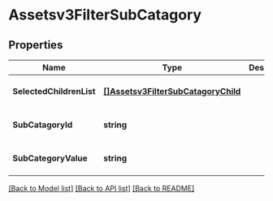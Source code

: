 # Assetsv3FilterSubCatagory

## Properties
Name | Type | Description | Notes
------------ | ------------- | ------------- | -------------
**SelectedChildrenList** | [**[]Assetsv3FilterSubCatagoryChild**](assetsv3FilterSubCatagoryChild.md) |  | [optional] [default to null]
**SubCatagoryId** | **string** |  | [optional] [default to null]
**SubCategoryValue** | **string** |  | [optional] [default to null]

[[Back to Model list]](../README.md#documentation-for-models) [[Back to API list]](../README.md#documentation-for-api-endpoints) [[Back to README]](../README.md)

